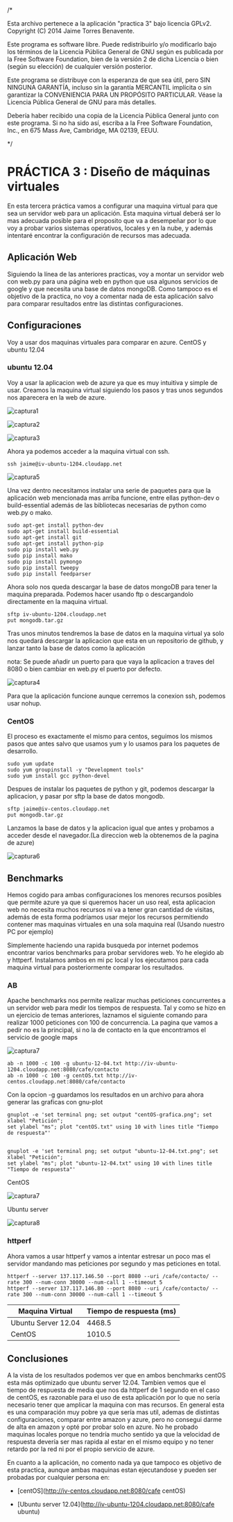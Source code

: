 /*

  Esta archivo pertenece a la aplicación "practica 3" bajo licencia GPLv2.
  Copyright (C) 2014 Jaime Torres Benavente.

  Este programa es software libre. Puede redistribuirlo y/o modificarlo bajo los términos 
  de la Licencia Pública General de GNU según es publicada por la Free Software Foundation, 
  bien de la versión 2 de dicha Licencia o bien (según su elección) de cualquier versión 
  posterior.

  Este programa se distribuye con la esperanza de que sea útil, pero SIN NINGUNA GARANTÍA, 
  incluso sin la garantía MERCANTIL implícita o sin garantizar la CONVENIENCIA PARA UN 
  PROPÓSITO PARTICULAR. Véase la Licencia Pública General de GNU para más detalles.

  Debería haber recibido una copia de la Licencia Pública General junto con este programa. 
  Si no ha sido así, escriba a la Free Software Foundation, Inc., en 675 Mass Ave, Cambridge, 
  MA 02139, EEUU.

*/

# PRÁCTICA 3 : Diseño de máquinas virtuales

En esta tercera práctica vamos a configurar una maquina virtual para que sea un servidor web
para un aplicación. Esta maquina virtual deberá ser lo mas adecuada posible para el proposito
que va a desempeñar por lo que voy a probar varios sistemas operativos, locales y en la nube,
y además intentaré encontrar la configuración de recursos mas adecuada.


## Aplicación Web

Siguiendo la línea de las anteriores practicas, voy a montar un servidor web con web.py para
una página web en python que usa algunos servicios de google y que necesita una base de datos
mongoDB. Como tampoco es el objetivo de la practica, no voy a comentar nada de esta aplicación
salvo para comparar resultados entre las distintas configuraciones.

## Configuraciones

Voy a usar dos maquinas virtuales para comparar en azure. CentOS y ubuntu 12.04

### ubuntu 12.04

Voy a usar la aplicacion web de azure ya que es muy intuitiva y simple de usar.
Creamos la maquina virtual siguiendo los pasos y tras unos segundos nos aparecera
en la web de azure.

![captura1](https://dl.dropboxusercontent.com/u/17453375/ubuntu-server-12-04.png)

![captura2](https://dl.dropboxusercontent.com/u/17453375/ubuntu-server-12-04-2.png)

![captura3](https://dl.dropboxusercontent.com/u/17453375/ubuntu-server-12-04-3.png)


Ahora ya podemos acceder a la maquina virtual con ssh.

    ssh jaime@iv-ubuntu-1204.cloudapp.net 

![captura5](https://dl.dropboxusercontent.com/u/17453375/ssh-azure-ubuntu1204.png)

Una vez dentro necesitamos instalar una serie de paquetes para que la aplicación web
mencionada mas arriba funcione, entre ellas python-dev o build-essential además de
las bibliotecas necesarias de python como web.py o mako.

    sudo apt-get install python-dev
    sudo apt-get install build-essential
    sudo apt-get install git
    sudo apt-get install python-pip
    sudo pip install web.py
    sudo pip install mako
    sudo pip install pymongo
    sudo pip install tweepy
    sudo pip install feedparser

Ahora solo nos queda descargar la base de datos mongoDB para tener la maquina preparada.
Podemos hacer usando ftp o descargandolo directamente en la maquina virtual.

    sftp iv-ubuntu-1204.cloudapp.net
    put mongodb.tar.gz

Tras unos minutos tendremos la base de datos en la maquina virtual ya solo nos quedará
descargar la aplicacion que esta en un repositorio de github, y lanzar tanto la base
de datos como la aplicación

nota: Se puede añadir un puerto para que vaya la aplicacion a traves del 8080 o bien cambiar
en web.py el puerto por defecto.


![captura4](https://dl.dropboxusercontent.com/u/17453375/ubuntu-server-12-04-4.png)

Para que la aplicación funcione aunque cerremos la conexion ssh, podemos usar nohup.

### CentOS

El proceso es exactamente el mismo para centos, seguimos los mismos pasos que antes 
salvo que usamos yum y lo usamos para los paquetes de desarrollo.

    sudo yum update
    sudo yum groupinstall -y "Development tools"
    sudo yum install gcc python-devel

Despues de instalar los paquetes de python y git, podemos descargar la aplicacion,
y pasar por sftp la base de datos mongodb.

    sftp jaime@iv-centos.cloudapp.net
    put mongodb.tar.gz

Lanzamos la base de datos y la aplicacion igual que antes y probamos a acceder desde
el navegador.(La direccion web la obtenemos de la pagina de azure)


![captura6](https://dl.dropboxusercontent.com/u/17453375/centOS.png)


## Benchmarks

Hemos cogido para ambas configuraciones los menores recursos posibles que permite azure
ya que si queremos hacer un uso real, esta aplicacion web no necesita muchos recursos ni
va a tener gran cantidad de visitas, además de esta forma podríamos usar mejor los recursos
permitiendo contener mas maquinas virtuales en una sola maquina real (Usando nuestro PC
por ejemplo)

Simplemente haciendo una rapida busqueda por internet podemos encontrar varios benchmarks para
probar servidores web. Yo he elegido ab y httperf. Instalamos ambos en mi pc local y los 
ejecutamos para cada maquina virtual para posteriormente comparar los resultados.

### AB

Apache benchmarks nos permite realizar muchas peticiones concurrentes a un servidor web para 
medir los tiempos de respuesta. Tal y como se hizo en un ejercicio de temas anteriores, laznamos
el siguiente comando para realizar 1000 peticiones con 100 de concurrencia. La pagina que vamos
a pedir no es la principal, si no la de contacto en la que encontramos el servicio de google maps

![captura7](https://dl.dropboxusercontent.com/u/17453375/cafe-maps.png)



    ab -n 1000 -c 100 -g ubuntu-12-04.txt http://iv-ubuntu-1204.cloudapp.net:8080/cafe/contacto
    ab -n 1000 -c 100 -g centOS.txt http://iv-centos.cloudapp.net:8080/cafe/contacto

Con la opcion -g guardamos los resultados en un archivo para ahora generar las graficas con
gnu-plot

    gnuplot -e 'set terminal png; set output "centOS-grafica.png"; set xlabel "Petición"; 
    set ylabel "ms"; plot "centOS.txt" using 10 with lines title "Tiempo de respuesta"'


    gnuplot -e 'set terminal png; set output "ubuntu-12-04.txt.png"; set xlabel "Petición"; 
    set ylabel "ms"; plot "ubuntu-12-04.txt" using 10 with lines title "Tiempo de respuesta"'

CentOS

![captura7](https://dl.dropboxusercontent.com/u/17453375/centOS-grafica.png)


Ubuntu server

![captura8](https://dl.dropboxusercontent.com/u/17453375/ubuntu-12-04-grafica.png)


### httperf

Ahora vamos a usar httperf y vamos a intentar estresar un poco mas el servidor mandando
mas peticiones por segundo y mas peticiones en total.

    httperf --server 137.117.146.50 --port 8080 --uri /cafe/contacto/ --rate 300 --num-conn 30000 --num-call 1 --timeout 5
    httperf --server 137.117.146.80 --port 8080 --uri /cafe/contacto/ --rate 300 --num-conn 30000 --num-call 1 --timeout 5

| Maquina Virtual | Tiempo de respuesta (ms) |
| --------------- | ------------------------ |
| Ubuntu Server 12.04| 4468.5 |
| CentOS |  1010.5 |


## Conclusiones

A la vista de los resultados podemos ver que en ambos benchmarks centOS esta más optimizado
que ubuntu server 12.04. Tambien vemos que el tiempo de respuesta de media que nos da httperf
de 1 segundo en el caso de centOS, es razonable para el uso de esta aplicación por lo que
no sería necesario tener que amplicar la maquina con mas recursos. En general esta es una
comparación muy pobre ya que sería mas util, ademas de distintas configuraciones, comparar
entre amazon y azure, pero no consegui darme de alta en amazon y opté por probar solo en 
azure. No he probado maquinas locales porque no tendría mucho sentido ya que la velocidad de
respuesta devería ser mas rapida al estar en el mismo equipo y no tener retardo por la red
ni por el propio servicio de azure.

En cuanto a la aplicación, no comento nada ya que tampoco es objetivo de esta practica, 
aunque ambas maquinas estan ejecutandose y pueden ser probadas por cualquier persona en:

* [centOS](http://iv-centos.cloudapp.net:8080/cafe centOS)

* [Ubuntu server 12.04](http://iv-ubuntu-1204.cloudapp.net:8080/cafe ubuntu)

